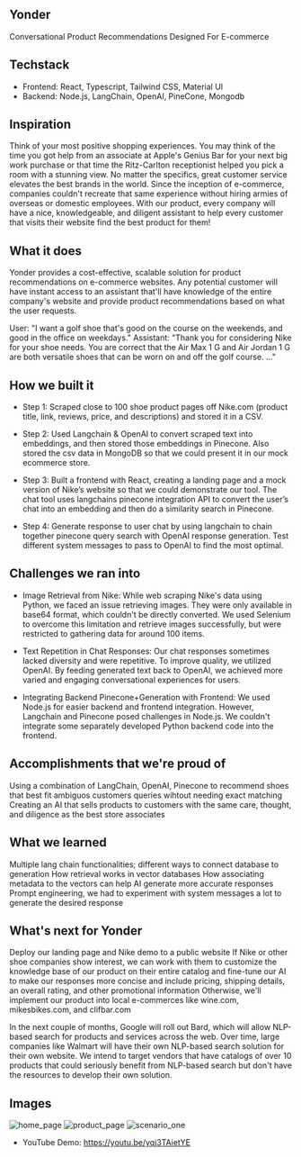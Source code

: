 ## Yonder
Conversational Product Recommendations Designed For E-commerce

## Techstack
- Frontend: React, Typescript, Tailwind CSS, Material UI
- Backend: Node.js, LangChain, OpenAI, PineCone, Mongodb

## Inspiration
Think of your most positive shopping experiences. You may think of the time you got help from an associate at Apple's Genius Bar for your next big work purchase or that time the Ritz-Carlton receptionist helped you pick a room with a stunning view. No matter the specifics, great customer service elevates the best brands in the world. Since the inception of e-commerce, companies couldn't recreate that same experience without hiring armies of overseas or domestic employees. With our product, every company will have a nice, knowledgeable, and diligent assistant to help every customer that visits their website find the best product for them!

## What it does
Yonder provides a cost-effective, scalable solution for product recommendations on e-commerce websites. Any potential customer will have instant access to an assistant that'll have knowledge of the entire company's website and provide product recommendations based on what the user requests.

User: "I want a golf shoe that's good on the course on the weekends, and good in the office on weekdays." Assistant: "Thank you for considering Nike for your shoe needs. You are correct that the Air Max 1 G and Air Jordan 1 G are both versatile shoes that can be worn on and off the golf course. ..."

## How we built it
- Step 1: Scraped close to 100 shoe product pages off Nike.com (product title, link, reviews, price, and descriptions) and stored it in a CSV.

- Step 2: Used Langchain & OpenAI to convert scraped text into embeddings, and then stored those embeddings in Pinecone. Also stored the csv data in MongoDB so that we could present it in our mock ecommerce store.

- Step 3: Built a frontend with React, creating a landing page and a mock version of Nike’s website so that we could demonstrate our tool. The chat tool uses langchains pinecone integration API to convert the user’s chat into an embedding and then do a similarity search in Pinecone.

- Step 4: Generate response to user chat by using langchain to chain together pinecone query search with OpenAI response generation. Test different system messages to pass to OpenAI to find the most optimal.

## Challenges we ran into
- Image Retrieval from Nike: While web scraping Nike's data using Python, we faced an issue retrieving images. They were only available in base64 format, which couldn't be directly converted. We used Selenium to overcome this limitation and retrieve images successfully, but were restricted to gathering data for around 100 items.

- Text Repetition in Chat Responses: Our chat responses sometimes lacked diversity and were repetitive. To improve quality, we utilized OpenAI. By feeding generated text back to OpenAI, we achieved more varied and engaging conversational experiences for users.

- Integrating Backend Pinecone+Generation with Frontend: We used Node.js for easier backend and frontend integration. However, Langchain and Pinecone posed challenges in Node.js. We couldn't integrate some separately developed Python backend code into the frontend.


## Accomplishments that we're proud of
Using a combination of LangChain, OpenAI, Pinecone to recommend shoes that best fit ambiguos customers queries wihtout needing exact matching Creating an AI that sells products to customers with the same care, thought, and diligence as the best store associates

## What we learned
Multiple lang chain functionalities; different ways to connect database to generation How retrieval works in vector databases How associating metadata to the vectors can help AI generate more accurate responses Prompt engineering, we had to experiment with system messages a lot to generate the desired response

## What's next for Yonder
Deploy our landing page and Nike demo to a public website If Nike or other shoe companies show interest, we can work with them to customize the knowledge base of our product on their entire catalog and fine-tune our AI to make our responses more concise and include pricing, shipping details, an overall rating, and other promotional information Otherwise, we'll implement our product into local e-commerces like wine.com, mikesbikes.com, and clifbar.com

In the next couple of months, Google will roll out Bard, which will allow NLP-based search for products and services across the web. Over time, large companies like Walmart will have their own NLP-based search solution for their own website. We intend to target vendors that have catalogs of over 10 products that could seriously benefit from NLP-based search but don't have the resources to develop their own solution.

## Images
![home_page](https://github.com/briantesun/Yonder./assets/129823285/93e31a82-bdb3-4707-aa82-25e72b28eefb)
![product_page](https://github.com/briantesun/Yonder./assets/129823285/8eac3d36-f964-4181-978b-2b8cd7b8e600)
![scenario_one](https://github.com/briantesun/Yonder./assets/129823285/b15fd2fb-4ae7-4eb1-8e36-ca0c0c8a1d07)

- YouTube Demo: https://youtu.be/yqj3TAietYE

